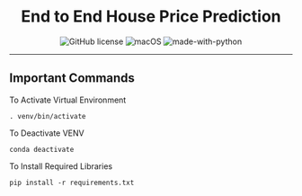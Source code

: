 <h1 align="center">End to End House Price Prediction</h1>
<div align="center">

![GitHub license](https://img.shields.io/github/license/Naereen/StrapDown.js.svg) ![macOS](https://svgshare.com/i/ZjP.svg) ![made-with-python](https://img.shields.io/badge/Made%20with-Python-1f425f.svg) 

</div>

<hr>

## Important Commands
To Activate Virtual Environment
```
. venv/bin/activate
```

To Deactivate VENV
```
conda deactivate
```

To Install Required Libraries
```
pip install -r requirements.txt
```
